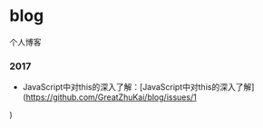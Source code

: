 # blog
个人博客
<h3 align="center"></h3>

<p align="center">
  
</p>
<p align="center">
   
  </p>
  
### 2017

 - JavaScript中对this的深入了解：[JavaScript中对this的深入了解](https://github.com/GreatZhuKai/blog/issues/1 

)
